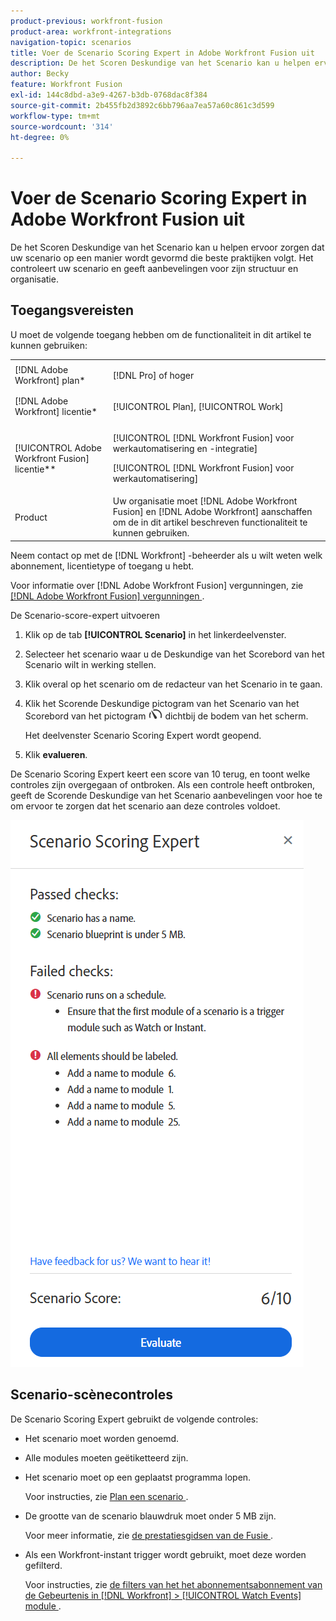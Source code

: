 ```yaml
---
product-previous: workfront-fusion
product-area: workfront-integrations
navigation-topic: scenarios
title: Voer de Scenario Scoring Expert in Adobe Workfront Fusion uit
description: De het Scoren Deskundige van het Scenario kan u helpen ervoor zorgen dat uw scenario op een manier wordt gevormd die beste praktijken volgt. Het controleert uw scenario en geeft aanbevelingen voor zijn structuur en organisatie.
author: Becky
feature: Workfront Fusion
exl-id: 144c8dbd-a3e9-4267-b3db-0768dac8f384
source-git-commit: 2b455fb2d3892c6bb796aa7ea57a60c861c3d599
workflow-type: tm+mt
source-wordcount: '314'
ht-degree: 0%

---
```


# Voer de Scenario Scoring Expert in Adobe Workfront Fusion uit

De het Scoren Deskundige van het Scenario kan u helpen ervoor zorgen dat uw scenario op een manier wordt gevormd die beste praktijken volgt. Het controleert uw scenario en geeft aanbevelingen voor zijn structuur en organisatie.

## Toegangsvereisten

U moet de volgende toegang hebben om de functionaliteit in dit artikel te kunnen gebruiken:

<table style="table-layout:auto">  
 <col> 
 <col> 
 <tbody> 
  <tr> 
    <td role="rowheader">[!DNL Adobe Workfront] plan*</td> 
   <td> <p>[!DNL Pro] of hoger</p> </td> 
  </tr> 
  <tr data-mc-conditions=""> 
   <td role="rowheader">[!DNL Adobe Workfront] licentie*</td> 
   <td> <p>[!UICONTROL Plan], [!UICONTROL Work]</p> </td> 
  </tr> 
  <tr> 
   <td role="rowheader">[!UICONTROL Adobe Workfront Fusion] licentie**</td> 
  <td> <p>[!UICONTROL [!DNL Workfront Fusion] voor werkautomatisering en -integratie] </p><p>[!UICONTROL [!DNL Workfront Fusion] voor werkautomatisering] </p>  </td>    </tr> 
  </tr> 
  <tr> 
   <td role="rowheader">Product</td> 
   <td>Uw organisatie moet [!DNL Adobe Workfront Fusion] en [!DNL Adobe Workfront] aanschaffen om de in dit artikel beschreven functionaliteit te kunnen gebruiken.</td> 
  </tr> 
 </tbody> 
</table>

Neem contact op met de [!DNL Workfront] -beheerder als u wilt weten welk abonnement, licentietype of toegang u hebt.

Voor informatie over [!DNL Adobe Workfront Fusion] vergunningen, zie [[!DNL Adobe Workfront Fusion]  vergunningen ](../../workfront-fusion/get-started/license-automation-vs-integration.md).

De Scenario-score-expert uitvoeren

1. Klik op de tab **[!UICONTROL Scenario]** in het linkerdeelvenster.
1. Selecteer het scenario waar u de Deskundige van het Scorebord van het Scenario wilt in werking stellen.
1. Klik overal op het scenario om de redacteur van het Scenario in te gaan.
1. Klik het Scorende Deskundige pictogram van het Scenario van het Scorebord van het pictogram ![ Scenario die deskundige ](assets/scoring-expert-icon.png) dichtbij de bodem van het scherm.

   Het deelvenster Scenario Scoring Expert wordt geopend.
1. Klik **evalueren**.

De Scenario Scoring Expert keert een score van 10 terug, en toont welke controles zijn overgegaan of ontbroken. Als een controle heeft ontbroken, geeft de Scorende Deskundige van het Scenario aanbevelingen voor hoe te om ervoor te zorgen dat het scenario aan deze controles voldoet.

![ score Scenario ](assets/scenario-score.png)

## Scenario-scènecontroles

De Scenario Scoring Expert gebruikt de volgende controles:

* Het scenario moet worden genoemd.
* Alle modules moeten geëtiketteerd zijn.
* Het scenario moet op een geplaatst programma lopen.

  Voor instructies, zie [ Plan een scenario ](/help/quicksilver/workfront-fusion/scenarios/schedule-a-scenario.md).
* De grootte van de scenario blauwdruk moet onder 5 MB zijn.

  Voor meer informatie, zie [ de prestatiesgidsen van de Fusie ](/help/quicksilver/workfront-fusion/get-started/fusion-performance-guardrails.md#scenarios).
* Als een Workfront-instant trigger wordt gebruikt, moet deze worden gefilterd.

  Voor instructies, zie [ de filters van het het abonnementsabonnement van de Gebeurtenis in  [!DNL Workfront] > [!UICONTROL Watch Events] module ](/help/quicksilver/workfront-fusion/apps-and-their-modules/workfront-modules.md#event-subscription-filters-in-the-workfront--watch-events-module).


